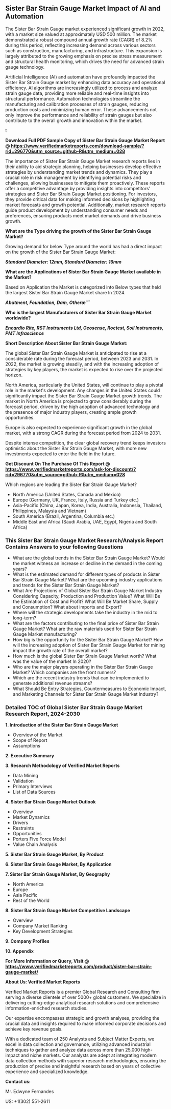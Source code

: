 <h2>Sister Bar Strain Gauge Market Impact of AI and Automation</h2><p>The Sister Bar Strain Gauge market experienced significant growth in 2022, with a market size valued at approximately USD 500 million. The market demonstrated a robust compound annual growth rate (CAGR) of 8.2% during this period, reflecting increasing demand across various sectors such as construction, manufacturing, and infrastructure. This expansion is largely attributed to the growing emphasis on precise stress measurement and structural health monitoring, which drives the need for advanced strain gauge technology.</p><p>Artificial Intelligence (AI) and automation have profoundly impacted the Sister Bar Strain Gauge market by enhancing data accuracy and operational efficiency. AI algorithms are increasingly utilized to process and analyze strain gauge data, providing more reliable and real-time insights into structural performance. Automation technologies streamline the manufacturing and calibration processes of strain gauges, reducing production costs and minimizing human error. These advancements not only improve the performance and reliability of strain gauges but also contribute to the overall growth and innovation within the market.</p>t</p><p id="" class=""><strong>Download Full PDF Sample Copy of Sister Bar Strain Gauge Market Report @ <a href="https://www.verifiedmarketreports.com/download-sample/?rid=296770&utm_source=github-R&utm_medium=028" target="_blank">https://www.verifiedmarketreports.com/download-sample/?rid=296770&utm_source=github-R&utm_medium=028</a></strong></p><p>The importance of&nbsp;Sister Bar Strain Gauge Market research reports lies in their ability to aid strategic planning, helping businesses develop effective strategies by understanding market trends and dynamics. They play a crucial role in risk management by identifying potential risks and challenges, allowing businesses to mitigate them proactively. These reports offer a competitive advantage by providing insights into competitors' strategies and Sister Bar Strain Gauge Market positioning. For investors, they provide critical data for making informed decisions by highlighting market forecasts and growth potential. Additionally, market research reports guide product development by understanding consumer needs and preferences, ensuring products meet market demands and drive business growth.</p><p><strong>What are the&nbsp;Type driving the growth of the Sister Bar Strain Gauge Market?</strong></p><p id="" class="">Growing demand for below Type around the world has had a direct impact on the growth of the Sister Bar Strain Gauge Market:</p><em><strong>Standard Diameter: 12mm, Standard Diameter: 16mm</strong></em></p><strong>What are the&nbsp;Applications&nbsp;of Sister Bar Strain Gauge Market available in the Market?</strong></p><p id="" class="">Based on Application the Market is categorized into Below types that held the largest Sister Bar Strain Gauge Market share In 2024.</p><em><strong>Abutment, Foundation, Dam, Otheræ˜¯</strong></em></p><strong>Who is the largest Manufacturers of Sister Bar Strain Gauge Market worldwide?</strong></p><p><em><strong>Encardio Rite, RST Instruments Ltd, Geosense, Roctest, Soil Instruments, PMT Infrascience</strong></em></p><p id="" class=""><strong>Short Description About Sister Bar Strain Gauge Market:</strong></p><p>The global Sister Bar Strain Gauge Market is anticipated to rise at a considerable rate during the forecast period, between 2023 and 2031. In 2022, the market is growing steadily, and with the increasing adoption of strategies by key players, the market is expected to rise over the projected horizon.</p><p>North America, particularly the United States, will continue to play a pivotal role in the market's development. Any changes in the United States could significantly impact the Sister Bar Strain Gauge Market growth trends. The market in North America is projected to grow considerably during the forecast period, driven by the high adoption of advanced technology and the presence of major industry players, creating ample growth opportunities.</p><p>Europe is also expected to experience significant growth in the global market, with a strong CAGR during the forecast period from 2024 to 2031.</p><p>Despite intense competition, the clear global recovery trend keeps investors optimistic about the Sister Bar Strain Gauge Market, with more new investments expected to enter the field in the future.</p><p id="" class=""><strong>Get Discount On The Purchase Of This Report @ <a href="https://www.verifiedmarketreports.com/ask-for-discount/?rid=296770&utm_source=github-R&utm_medium=028" target="_blank">https://www.verifiedmarketreports.com/ask-for-discount/?rid=296770&utm_source=github-R&utm_medium=028</a></strong></p>Which regions are leading the Sister Bar Strain Gauge Market?</p><ul><li>North America (United States, Canada and Mexico)</li><li>Europe (Germany, UK, France, Italy, Russia and Turkey etc.)</li><li>Asia-Pacific (China, Japan, Korea, India, Australia, Indonesia, Thailand, Philippines, Malaysia and Vietnam)</li><li>South America (Brazil, Argentina, Columbia etc.)</li><li>Middle East and Africa (Saudi Arabia, UAE, Egypt, Nigeria and South Africa)</li></ul><h3 id="" class="">This Sister Bar Strain Gauge Market Research/Analysis Report Contains Answers to your following Questions</h3><ul><li>What are the global trends in the Sister Bar Strain Gauge Market? Would the market witness an increase or decline in the demand in the coming years?</li><li>What is the estimated demand for different types of products in Sister Bar Strain Gauge Market? What are the upcoming industry applications and trends for the Sister Bar Strain Gauge Market?</li><li>What Are Projections of Global Sister Bar Strain Gauge Market Industry Considering Capacity, Production and Production Value? What Will Be the Estimation of Cost and Profit? What Will Be Market Share, Supply and Consumption? What about imports and Export?</li><li>Where will the strategic developments take the industry in the mid to long-term?</li><li>What are the factors contributing to the final price of Sister Bar Strain Gauge Market? What are the raw materials used for Sister Bar Strain Gauge Market manufacturing?</li><li>How big is the opportunity for the Sister Bar Strain Gauge Market? How will the increasing adoption of Sister Bar Strain Gauge Market for mining impact the growth rate of the overall market?</li><li>How much is the global Sister Bar Strain Gauge Market worth? What was the value of the market In 2020?</li><li>Who are the major players operating in the Sister Bar Strain Gauge Market? Which companies are the front runners?</li><li>Which are the recent industry trends that can be implemented to generate additional revenue streams?</li><li>What Should Be Entry Strategies, Countermeasures to Economic Impact, and Marketing Channels for Sister Bar Strain Gauge Market Industry?</li></ul><h3 id="" class="">Detailed TOC of Global Sister Bar Strain Gauge Market Research Report, 2024-2030</h3><p id="" class=""><strong>1. Introduction of the Sister Bar Strain Gauge Market</strong></p><ul><li>Overview of the Market</li><li>Scope of Report</li><li>Assumptions</li></ul><p id="" class=""><strong>2. Executive Summary</strong></p><p id="" class=""><strong>3. Research Methodology of Verified Market Reports</strong></p><ul><li>Data Mining</li><li>Validation</li><li>Primary Interviews</li><li>List of Data Sources</li></ul><p id="" class=""><strong>4. Sister Bar Strain Gauge Market Outlook</strong></p><ul><li>Overview</li><li>Market Dynamics</li><li>Drivers</li><li>Restraints</li><li>Opportunities</li><li>Porters Five Force Model</li><li>Value Chain Analysis</li></ul><p id="" class=""><strong>5. Sister Bar Strain Gauge Market, By Product</strong></p><p id="" class=""><strong>6. Sister Bar Strain Gauge Market, By Application</strong></p><p id="" class=""><strong>7. Sister Bar Strain Gauge Market, By Geography</strong></p><ul><li>North America</li><li>Europe</li><li>Asia Pacific</li><li>Rest of the World</li></ul><p id="" class=""><strong>8. Sister Bar Strain Gauge Market Competitive Landscape</strong></p><ul><li>Overview</li><li>Company Market Ranking</li><li>Key Development Strategies</li></ul><p id="" class=""><strong>9. Company Profiles</strong></p><p id="" class=""><strong>10. Appendix</strong></p><p id="" class=""><strong>For More Information or Query, Visit @ <a href="https://www.verifiedmarketreports.com/product/sister-bar-strain-gauge-market/" target="_blank">https://www.verifiedmarketreports.com/product/sister-bar-strain-gauge-market/</a></strong></p><p id="" class=""><strong>About Us: Verified Market Reports</strong></p><p id="" class="">Verified Market Reports is a premier Global Research and Consulting firm serving a diverse clientele of over 5000+ global customers. We specialize in delivering cutting-edge analytical research solutions and comprehensive information-enriched research studies.</p><p id="" class="">Our expertise encompasses strategic and growth analyses, providing the crucial data and insights required to make informed corporate decisions and achieve key revenue goals.</p><p id="" class="">With a dedicated team of 250 Analysts and Subject Matter Experts, we excel in data collection and governance, utilizing advanced industrial techniques to gather and analyze data across more than 25,000 high-impact and niche markets. Our analysts are adept at integrating modern data collection methods with superior research methodologies, ensuring the production of precise and insightful research based on years of collective experience and specialized knowledge.</p><p id="" class=""><strong>Contact us:</strong></p><p id="" class="">Mr. Edwyne Fernandes</p><p id="" class="">US: +1(302) 551-2611</p>
